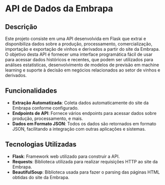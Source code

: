 # API de Dados da Embrapa

## Descrição
Este projeto consiste em uma API desenvolvida em Flask que extrai e disponibiliza dados sobre a produção, processamento, comercialização, importação e exportação de vinhos e derivados a partir do site da Embrapa. O objetivo desta API é fornecer uma interface programática fácil de usar para acessar dados históricos e recentes, que podem ser utilizados para análises estatísticas, desenvolvimento de modelos de previsão em machine learning e suporte à decisão em negócios relacionados ao setor de vinhos e derivados.

## Funcionalidades
- **Extração Automatizada**: Coleta dados automaticamente do site da Embrapa conforme configurado.
- **Endpoints de API**: Fornece vários endpoints para acessar dados sobre produção, processamento, e mais.
- **Dados em Formato JSON**: Todos os dados são retornados em formato JSON, facilitando a integração com outras aplicações e sistemas.

## Tecnologias Utilizadas
- **Flask**: Framework web utilizado para construir a API.
- **Requests**: Biblioteca utilizada para realizar requisições HTTP ao site da Embrapa.
- **BeautifulSoup**: Biblioteca usada para fazer o parsing das páginas HTML obtidas do site da Embrapa.
